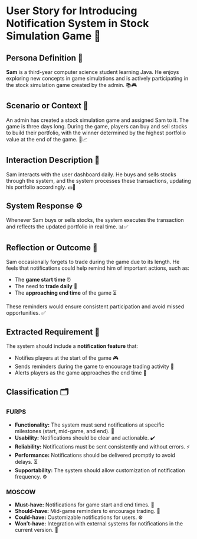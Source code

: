 # User Story for Introducing Notification System in Stock Simulation Game 📲

## Persona Definition 👤  
**Sam** is a third-year computer science student learning Java. He enjoys exploring new concepts in game simulations and is actively participating in the stock simulation game created by the admin. 📚🎮

## Scenario or Context 🎯  
An admin has created a stock simulation game and assigned Sam to it. The game is three days long. During the game, players can buy and sell stocks to build their portfolio, with the winner determined by the highest portfolio value at the end of the game. 💼📈

## Interaction Description 🔄  
Sam interacts with the user dashboard daily. He buys and sells stocks through the system, and the system processes these transactions, updating his portfolio accordingly. 💵🔄

## System Response ⚙️  
Whenever Sam buys or sells stocks, the system executes the transaction and reflects the updated portfolio in real time. 📊✅

## Reflection or Outcome 💭  
Sam occasionally forgets to trade during the game due to its length. He feels that notifications could help remind him of important actions, such as:
- The **game start time** ⏰
- The need to **trade daily** 🔄
- The **approaching end time** of the game ⏳

These reminders would ensure consistent participation and avoid missed opportunities. ✅

## Extracted Requirement 📑  
The system should include a **notification feature** that:
- Notifies players at the start of the game 🎮
- Sends reminders during the game to encourage trading activity 💬
- Alerts players as the game approaches the end time 🏁

## Classification 🗂️

### **FURPS**  
- **Functionality:** The system must send notifications at specific milestones (start, mid-game, and end). 🚀
- **Usability:** Notifications should be clear and actionable. ✔️
- **Reliability:** Notifications must be sent consistently and without errors. ⚡
- **Performance:** Notifications should be delivered promptly to avoid delays. ⏳
- **Supportability:** The system should allow customization of notification frequency. ⚙️

### **MOSCOW**  
- **Must-have:** Notifications for game start and end times. 🔔  
- **Should-have:** Mid-game reminders to encourage trading. 🔄  
- **Could-have:** Customizable notifications for users. ⚙️  
- **Won’t-have:** Integration with external systems for notifications in the current version. 🚫

